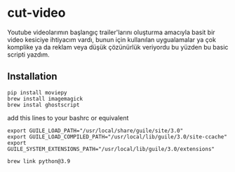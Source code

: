 # cut-video
Youtube videolarımın başlangıç trailer'larını oluşturma amacıyla basit bir video kesiciye ihtiyacım vardı, bunun için kullanılan uygualamalar ya çok komplike ya da reklam veya düşük çözünürlük veriyordu bu yüzden bu basic scripti yazdım.

## Installation
```
pip install moviepy
brew install imagemagick
brew instal ghostscript
```
add this lines to your bashrc or equivalent

```
export GUILE_LOAD_PATH="/usr/local/share/guile/site/3.0"
export GUILE_LOAD_COMPILED_PATH="/usr/local/lib/guile/3.0/site-ccache"
export GUILE_SYSTEM_EXTENSIONS_PATH="/usr/local/lib/guile/3.0/extensions"
```

`brew link python@3.9`
